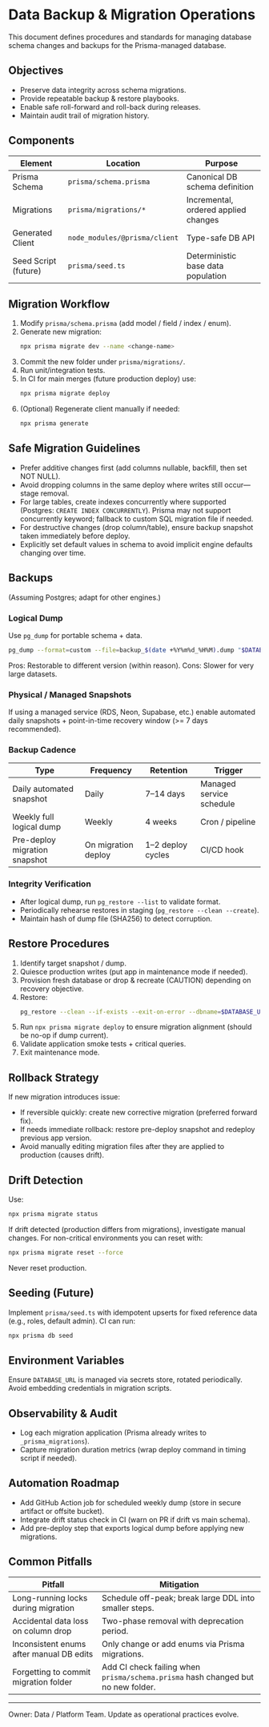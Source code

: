 # Data Backup & Migration Operations

This document defines procedures and standards for managing database schema changes and backups for the Prisma-managed database.

## Objectives

- Preserve data integrity across schema migrations.
- Provide repeatable backup & restore playbooks.
- Enable safe roll-forward and roll-back during releases.
- Maintain audit trail of migration history.

## Components

| Element              | Location                      | Purpose                              |
| -------------------- | ----------------------------- | ------------------------------------ |
| Prisma Schema        | `prisma/schema.prisma`        | Canonical DB schema definition       |
| Migrations           | `prisma/migrations/*`         | Incremental, ordered applied changes |
| Generated Client     | `node_modules/@prisma/client` | Type-safe DB API                     |
| Seed Script (future) | `prisma/seed.ts`              | Deterministic base data population   |

## Migration Workflow

1. Modify `prisma/schema.prisma` (add model / field / index / enum).
2. Generate new migration:
   ```bash
   npx prisma migrate dev --name <change-name>
   ```
3. Commit the new folder under `prisma/migrations/`.
4. Run unit/integration tests.
5. In CI for main merges (future production deploy) use:
   ```bash
   npx prisma migrate deploy
   ```
6. (Optional) Regenerate client manually if needed:
   ```bash
   npx prisma generate
   ```

## Safe Migration Guidelines

- Prefer additive changes first (add columns nullable, backfill, then set NOT NULL).
- Avoid dropping columns in the same deploy where writes still occur—stage removal.
- For large tables, create indexes concurrently where supported (Postgres: `CREATE INDEX CONCURRENTLY`). Prisma may not support concurrently keyword; fallback to custom SQL migration file if needed.
- For destructive changes (drop column/table), ensure backup snapshot taken immediately before deploy.
- Explicitly set default values in schema to avoid implicit engine defaults changing over time.

## Backups

(Assuming Postgres; adapt for other engines.)

### Logical Dump

Use `pg_dump` for portable schema + data.

```bash
pg_dump --format=custom --file=backup_$(date +%Y%m%d_%H%M).dump "$DATABASE_URL"
```

Pros: Restorable to different version (within reason).
Cons: Slower for very large datasets.

### Physical / Managed Snapshots

If using a managed service (RDS, Neon, Supabase, etc.) enable automated daily snapshots + point-in-time recovery window (>= 7 days recommended).

### Backup Cadence

| Type                          | Frequency           | Retention         | Trigger                  |
| ----------------------------- | ------------------- | ----------------- | ------------------------ |
| Daily automated snapshot      | Daily               | 7–14 days         | Managed service schedule |
| Weekly full logical dump      | Weekly              | 4 weeks           | Cron / pipeline          |
| Pre-deploy migration snapshot | On migration deploy | 1–2 deploy cycles | CI/CD hook               |

### Integrity Verification

- After logical dump, run `pg_restore --list` to validate format.
- Periodically rehearse restores in staging (`pg_restore --clean --create`).
- Maintain hash of dump file (SHA256) to detect corruption.

## Restore Procedures

1. Identify target snapshot / dump.
2. Quiesce production writes (put app in maintenance mode if needed).
3. Provision fresh database or drop & recreate (CAUTION) depending on recovery objective.
4. Restore:
   ```bash
   pg_restore --clean --if-exists --exit-on-error --dbname=$DATABASE_URL backup_xxxx.dump
   ```
5. Run `npx prisma migrate deploy` to ensure migration alignment (should be no-op if dump current).
6. Validate application smoke tests + critical queries.
7. Exit maintenance mode.

## Rollback Strategy

If new migration introduces issue:

- If reversible quickly: create new corrective migration (preferred forward fix).
- If needs immediate rollback: restore pre-deploy snapshot and redeploy previous app version.
- Avoid manually editing migration files after they are applied to production (causes drift).

## Drift Detection

Use:

```bash
npx prisma migrate status
```

If drift detected (production differs from migrations), investigate manual changes. For non-critical environments you can reset with:

```bash
npx prisma migrate reset --force
```

Never reset production.

## Seeding (Future)

Implement `prisma/seed.ts` with idempotent upserts for fixed reference data (e.g., roles, default admin). CI can run:

```bash
npx prisma db seed
```

## Environment Variables

Ensure `DATABASE_URL` is managed via secrets store, rotated periodically. Avoid embedding credentials in migration scripts.

## Observability & Audit

- Log each migration application (Prisma already writes to `_prisma_migrations`).
- Capture migration duration metrics (wrap deploy command in timing script if needed).

## Automation Roadmap

- Add GitHub Action job for scheduled weekly dump (store in secure artifact or offsite bucket).
- Integrate drift status check in CI (warn on PR if drift vs main schema).
- Add pre-deploy step that exports logical dump before applying new migrations.

## Common Pitfalls

| Pitfall                                  | Mitigation                                                                       |
| ---------------------------------------- | -------------------------------------------------------------------------------- |
| Long-running locks during migration      | Schedule off-peak; break large DDL into smaller steps.                           |
| Accidental data loss on column drop      | Two-phase removal with deprecation period.                                       |
| Inconsistent enums after manual DB edits | Only change or add enums via Prisma migrations.                                  |
| Forgetting to commit migration folder    | Add CI check failing when `prisma/schema.prisma` hash changed but no new folder. |

---

Owner: Data / Platform Team. Update as operational practices evolve.
